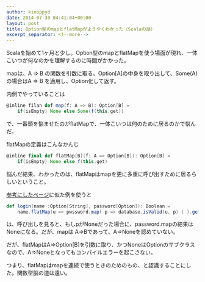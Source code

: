 ```yaml
---
author: kinoppyd
date: 2014-07-30 04:41:04+00:00
layout: post
title: Option型のmapとflatMapがようやくわかった（Scalaの話）
excerpt_separator: <!--more-->
---
```


Scalaを始めて1ヶ月と少し。Option型のmapとflatMapを使う場面が現れ、一体こいつが何なのかを理解するのに時間がかかった。

mapは、A => B の関数を引数に取る。Option[A]の中身を取り出して、Some(A)の場合はA => B を適用し、Option化して返す。

内側でやっていることは

```scala
@inline filan def map(f: A => B): Option[B] = 
    if(isEmpty) None else Some(f(this.get))
```

で、一番頭を悩ませたのがflatMapで、一体こいつは何のために居るのかで悩んだ。

flatMapの定義はこんなかんじ

```scala
@inline final def flatMap[B](f: A => Option[B]): Option[B] =
    if(isEmpty) None else f(this.get)
```
<!--more-->

悩んだ結果、わかったのは、flatMapはmapを更に多重に呼び出すために居るらしいということ。

[参考にしたページ](http://xerial.org/scala-cookbook/recipes/2012/08/15/option/)に似た例を使うと

```scala
def login(name :Option[String], password[Option]): Boolean =
    name.flatMap(u => pwssword.map( p => database.isValid(u, p) ) ).getOrElse(false)
```

は、呼び出しを見ると、もしpがNoneだった場合に、password.mapの結果はNoneになる。だが、mapは A=>Bであって、A=>Noneを認めていない。

だが、flatMapはA=>Option[B]を引数に取り、かつNoneはOptionのサブクラスなので、A=>Noneとなってもコンパイルエラーを起こさない。

つまり、flatMapはmapを連続で使うときのためのもの、と認識することにした。関数型脳の道は遠い。
